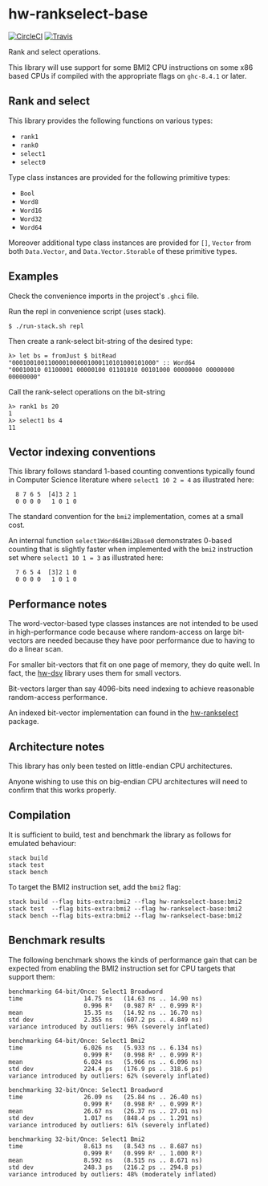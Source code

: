 # hw-rankselect-base
[![CircleCI](https://circleci.com/gh/haskell-works/hw-rankselect-base.svg?style=svg)](https://circleci.com/gh/haskell-works/hw-rankselect-base)
[![Travis](https://travis-ci.org/haskell-works/hw-rankselect-base.svg?branch=master)](https://travis-ci.org/haskell-works/hw-rankselect-base)

Rank and select operations.

This library will use support for some BMI2 CPU instructions on some x86 based
CPUs if compiled with the appropriate flags on `ghc-8.4.1` or later.

## Rank and select

This library provides the following functions on various types:

* `rank1`
* `rank0`
* `select1`
* `select0`

Type class instances are provided for the following primitive types:

* `Bool`
* `Word8`
* `Word16`
* `Word32`
* `Word64`

Moreover additional type class instances are provided for `[]`, `Vector`
from both `Data.Vector`, and `Data.Vector.Storable` of these primitive
types.

## Examples

Check the convenience imports in the project's `.ghci` file.

Run the repl in convenience script (uses stack).

```
$ ./run-stack.sh repl
```

Then create a rank-select bit-string of the desired type:


```
λ> let bs = fromJust $ bitRead "0001001001100001000001000110101000101000" :: Word64
"00010010 01100001 00000100 01101010 00101000 00000000 00000000 00000000"
```

Call the rank-select operations on the bit-string

```
λ> rank1 bs 20
1
λ> select1 bs 4
11
```

## Vector indexing conventions

This library follows standard 1-based counting conventions typically found in
Computer Science literature where `select1 10 2 = 4` as illustrated here:

```text
  8 7 6 5  [4]3 2 1
  0 0 0 0   1 0 1 0
```

The standard convention for the `bmi2` implementation, comes at a small cost.

An internal function `select1Word64Bmi2Base0` demonstrates 0-based counting
that is slightly faster when implemented with the `bmi2` instruction set where
`select1 10 1 = 3` as illustrated here:

```text
  7 6 5 4  [3]2 1 0
  0 0 0 0   1 0 1 0
```

## Performance notes

The word-vector-based type classes instances are not intended to be used
in high-performance code because where random-access on large bit-vectors
are needed because they have poor performance due to having to do a linear
scan.

For smaller bit-vectors that fit on one page of memory, they do quite well.
In fact, the [hw-dsv](https://github.com/haskell-works/hw-dsv) library
uses them for small vectors.

Bit-vectors larger than say 4096-bits need indexing to achieve reasonable
random-access performance.

An indexed bit-vector implementation can found in the
[hw-rankselect](https://hackage.haskell.org/package/hw-rankselect) package.

## Architecture notes

This library has only been tested on little-endian CPU architectures.

Anyone wishing to use this on big-endian CPU architectures will need to
confirm that this works properly.

## Compilation

It is sufficient to build, test and benchmark the library as follows
for emulated behaviour:

```text
stack build
stack test
stack bench
```

To target the BMI2 instruction set, add the `bmi2` flag:

```text
stack build --flag bits-extra:bmi2 --flag hw-rankselect-base:bmi2
stack test  --flag bits-extra:bmi2 --flag hw-rankselect-base:bmi2
stack bench --flag bits-extra:bmi2 --flag hw-rankselect-base:bmi2
```

## Benchmark results

The following benchmark shows the kinds of performance gain that can
be expected from enabling the BMI2 instruction set for CPU targets
that support them:

```text
benchmarking 64-bit/Once: Select1 Broadword
time                 14.75 ns   (14.63 ns .. 14.90 ns)
                     0.996 R²   (0.987 R² .. 0.999 R²)
mean                 15.35 ns   (14.92 ns .. 16.70 ns)
std dev              2.355 ns   (607.2 ps .. 4.849 ns)
variance introduced by outliers: 96% (severely inflated)

benchmarking 64-bit/Once: Select1 Bmi2
time                 6.026 ns   (5.933 ns .. 6.134 ns)
                     0.999 R²   (0.998 R² .. 0.999 R²)
mean                 6.024 ns   (5.966 ns .. 6.096 ns)
std dev              224.4 ps   (176.9 ps .. 318.6 ps)
variance introduced by outliers: 62% (severely inflated)

benchmarking 32-bit/Once: Select1 Broadword
time                 26.09 ns   (25.84 ns .. 26.40 ns)
                     0.999 R²   (0.998 R² .. 0.999 R²)
mean                 26.67 ns   (26.37 ns .. 27.01 ns)
std dev              1.017 ns   (848.4 ps .. 1.291 ns)
variance introduced by outliers: 61% (severely inflated)

benchmarking 32-bit/Once: Select1 Bmi2
time                 8.613 ns   (8.543 ns .. 8.687 ns)
                     0.999 R²   (0.999 R² .. 1.000 R²)
mean                 8.592 ns   (8.515 ns .. 8.671 ns)
std dev              248.3 ps   (216.2 ps .. 294.8 ps)
variance introduced by outliers: 48% (moderately inflated)
```
